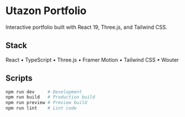 # Utazon Portfolio

Interactive portfolio built with React 19, Three.js, and Tailwind CSS.

## Stack
React • TypeScript • Three.js • Framer Motion • Tailwind CSS • Wouter

## Scripts
```bash
npm run dev     # Development
npm run build   # Production build
npm run preview # Preview build
npm run lint    # Lint code
```
